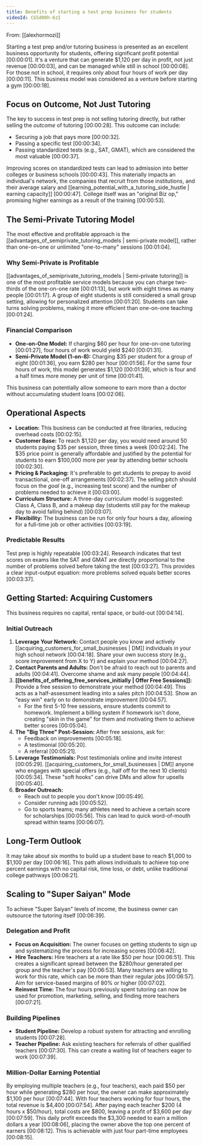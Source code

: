 ```yaml
---
title: Benefits of starting a test prep business for students
videoId: CGSd00h-6zI
---
```


From: [[alexhormozi]] <br/> 

Starting a test prep and/or tutoring business is presented as an excellent business opportunity for students, offering significant profit potential <a class="yt-timestamp" data-t="00:00:01">[00:00:01]</a>. It's a venture that can generate $1,120 per day in profit, not just revenue <a class="yt-timestamp" data-t="00:00:03">[00:00:03]</a>, and can be managed while still in school <a class="yt-timestamp" data-t="00:00:08">[00:00:08]</a>. For those not in school, it requires only about four hours of work per day <a class="yt-timestamp" data-t="00:00:11">[00:00:11]</a>. This business model was considered as a venture before starting a gym <a class="yt-timestamp" data-t="00:00:18">[00:00:18]</a>.

## Focus on Outcome, Not Just Tutoring
The key to success in test prep is not selling tutoring directly, but rather selling the *outcome* of tutoring <a class="yt-timestamp" data-t="00:00:28">[00:00:28]</a>. This outcome can include:
*   Securing a job that pays more <a class="yt-timestamp" data-t="00:00:32">[00:00:32]</a>.
*   Passing a specific test <a class="yt-timestamp" data-t="00:00:34">[00:00:34]</a>.
*   Passing standardized tests (e.g., SAT, GMAT), which are considered the most valuable <a class="yt-timestamp" data-t="00:00:37">[00:00:37]</a>.

Improving scores on standardized tests can lead to admission into better colleges or business schools <a class="yt-timestamp" data-t="00:00:43">[00:00:43]</a>. This materially impacts an individual's network, the companies that recruit from those institutions, and their average salary and [[earning_potential_with_a_tutoring_side_hustle | earning capacity]] <a class="yt-timestamp" data-t="00:00:47">[00:00:47]</a>. College itself was an "original Biz op," promising higher earnings as a result of the training <a class="yt-timestamp" data-t="00:00:53">[00:00:53]</a>.

## The Semi-Private Tutoring Model
The most effective and profitable approach is the [[advantages_of_semiprivate_tutoring_models | semi-private model]], rather than one-on-one or unlimited "one-to-many" sessions <a class="yt-timestamp" data-t="00:01:04">[00:01:04]</a>.

### Why Semi-Private is Profitable
[[advantages_of_semiprivate_tutoring_models | Semi-private tutoring]] is one of the most profitable service models because you can charge two-thirds of the one-on-one rate <a class="yt-timestamp" data-t="00:01:13">[00:01:13]</a>, but work with eight times as many people <a class="yt-timestamp" data-t="00:01:17">[00:01:17]</a>. A group of eight students is still considered a small group setting, allowing for personalized attention <a class="yt-timestamp" data-t="00:01:20">[00:01:20]</a>. Students can take turns solving problems, making it more efficient than one-on-one teaching <a class="yt-timestamp" data-t="00:01:24">[00:01:24]</a>.

### Financial Comparison
*   **One-on-One Model:** If charging $60 per hour for one-on-one tutoring <a class="yt-timestamp" data-t="00:01:27">[00:01:27]</a>, four hours of work would yield $240 <a class="yt-timestamp" data-t="00:01:31">[00:01:31]</a>.
*   **Semi-Private Model (1-on-8):** Charging $35 per student for a group of eight <a class="yt-timestamp" data-t="00:01:36">[00:01:36]</a>, you earn $280 per hour <a class="yt-timestamp" data-t="00:01:56">[00:01:56]</a>. For the same four hours of work, this model generates $1,120 <a class="yt-timestamp" data-t="00:01:39">[00:01:39]</a>, which is four and a half times more money per unit of time <a class="yt-timestamp" data-t="00:01:41">[00:01:41]</a>.

This business can potentially allow someone to earn more than a doctor without accumulating student loans <a class="yt-timestamp" data-t="00:02:06">[00:02:06]</a>.

## Operational Aspects
*   **Location:** This business can be conducted at free libraries, reducing overhead costs <a class="yt-timestamp" data-t="00:02:15">[00:02:15]</a>.
*   **Customer Base:** To reach $1,120 per day, you would need around 50 students paying $35 per session, three times a week <a class="yt-timestamp" data-t="00:02:24">[00:02:24]</a>. The $35 price point is generally affordable and justified by the potential for students to earn $100,000 more per year by attending better schools <a class="yt-timestamp" data-t="00:02:30">[00:02:30]</a>.
*   **Pricing & Packaging:** It's preferable to get students to prepay to avoid transactional, one-off arrangements <a class="yt-timestamp" data-t="00:02:37">[00:02:37]</a>. The selling pitch should focus on the *goal* (e.g., increasing test score) and the number of problems needed to achieve it <a class="yt-timestamp" data-t="00:03:00">[00:03:00]</a>.
*   **Curriculum Structure:** A three-day curriculum model is suggested: Class A, Class B, and a makeup day (students still pay for the makeup day to avoid falling behind) <a class="yt-timestamp" data-t="00:03:07">[00:03:07]</a>.
*   **Flexibility:** The business can be run for only four hours a day, allowing for a full-time job or other activities <a class="yt-timestamp" data-t="00:03:19">[00:03:19]</a>.

### Predictable Results
Test prep is highly repeatable <a class="yt-timestamp" data-t="00:03:24">[00:03:24]</a>. Research indicates that test scores on exams like the SAT and GMAT are directly proportional to the number of problems solved before taking the test <a class="yt-timestamp" data-t="00:03:27">[00:03:27]</a>. This provides a clear input-output equation: more problems solved equals better scores <a class="yt-timestamp" data-t="00:03:37">[00:03:37]</a>.

## Getting Started: Acquiring Customers
This business requires no capital, rental space, or build-out <a class="yt-timestamp" data-t="00:04:14">[00:04:14]</a>.

### Initial Outreach
1.  **Leverage Your Network:** Contact people you know and actively [[acquiring_customers_for_small_businesses | DM]] individuals in your high school network <a class="yt-timestamp" data-t="00:04:18">[00:04:18]</a>. Share your own success story (e.g., score improvement from X to Y) and explain your method <a class="yt-timestamp" data-t="00:04:27">[00:04:27]</a>.
2.  **Contact Parents and Adults:** Don't be afraid to reach out to parents and adults <a class="yt-timestamp" data-t="00:04:41">[00:04:41]</a>. Overcome shame and ask many people <a class="yt-timestamp" data-t="00:04:44">[00:04:44]</a>.
3.  **[[benefits_of_offering_free_services_initially | Offer Free Sessions]]:** Provide a free session to demonstrate your method <a class="yt-timestamp" data-t="00:04:49">[00:04:49]</a>. This acts as a half-assessment leading into a sales pitch <a class="yt-timestamp" data-t="00:04:53">[00:04:53]</a>. Show an "easy win" early on to demonstrate improvement <a class="yt-timestamp" data-t="00:04:57">[00:04:57]</a>.
    *   For the first 5-10 free sessions, ensure students commit to homework. Implement a billing system if homework isn't done, creating "skin in the game" for them and motivating them to achieve better scores <a class="yt-timestamp" data-t="00:05:04">[00:05:04]</a>.
4.  **The "Big Three" Post-Session:** After free sessions, ask for:
    *   Feedback on improvements <a class="yt-timestamp" data-t="00:05:18">[00:05:18]</a>.
    *   A testimonial <a class="yt-timestamp" data-t="00:05:20">[00:05:20]</a>.
    *   A referral <a class="yt-timestamp" data-t="00:05:21">[00:05:21]</a>.
5.  **Leverage Testimonials:** Post testimonials online and invite interest <a class="yt-timestamp" data-t="00:05:29">[00:05:29]</a>. [[acquiring_customers_for_small_businesses | DM]] anyone who engages with special offers (e.g., half off for the next 10 clients) <a class="yt-timestamp" data-t="00:05:34">[00:05:34]</a>. These "soft hooks" can drive DMs and allow for upsells <a class="yt-timestamp" data-t="00:05:40">[00:05:40]</a>.
6.  **Broader Outreach:**
    *   Reach out to people you don't know <a class="yt-timestamp" data-t="00:05:49">[00:05:49]</a>.
    *   Consider running ads <a class="yt-timestamp" data-t="00:05:52">[00:05:52]</a>.
    *   Go to sports teams; many athletes need to achieve a certain score for scholarships <a class="yt-timestamp" data-t="00:05:56">[00:05:56]</a>. This can lead to quick word-of-mouth spread within teams <a class="yt-timestamp" data-t="00:06:07">[00:06:07]</a>.

## Long-Term Outlook
It may take about six months to build up a student base to reach $1,000 to $1,100 per day <a class="yt-timestamp" data-t="00:06:16">[00:06:16]</a>. This path allows individuals to achieve top one percent earnings with no capital risk, time loss, or debt, unlike traditional college pathways <a class="yt-timestamp" data-t="00:06:21">[00:06:21]</a>.

## Scaling to "Super Saiyan" Mode
To achieve "Super Saiyan" levels of income, the business owner can outsource the tutoring itself <a class="yt-timestamp" data-t="00:06:39">[00:06:39]</a>.

### Delegation and Profit
*   **Focus on Acquisition:** The owner focuses on getting students to sign up and systematizing the process for increasing scores <a class="yt-timestamp" data-t="00:06:42">[00:06:42]</a>.
*   **Hire Teachers:** Hire teachers at a rate like $50 per hour <a class="yt-timestamp" data-t="00:06:51">[00:06:51]</a>. This creates a significant spread between the $280/hour generated per group and the teacher's pay <a class="yt-timestamp" data-t="00:06:53">[00:06:53]</a>. Many teachers are willing to work for this rate, which can be more than their regular jobs <a class="yt-timestamp" data-t="00:06:57">[00:06:57]</a>. Aim for service-based margins of 80% or higher <a class="yt-timestamp" data-t="00:07:02">[00:07:02]</a>.
*   **Reinvest Time:** The four hours previously spent tutoring can now be used for promotion, marketing, selling, and finding more teachers <a class="yt-timestamp" data-t="00:07:21">[00:07:21]</a>.

### Building Pipelines
*   **Student Pipeline:** Develop a robust system for attracting and enrolling students <a class="yt-timestamp" data-t="00:07:28">[00:07:28]</a>.
*   **Teacher Pipeline:** Ask existing teachers for referrals of other qualified teachers <a class="yt-timestamp" data-t="00:07:30">[00:07:30]</a>. This can create a waiting list of teachers eager to work <a class="yt-timestamp" data-t="00:07:39">[00:07:39]</a>.

### Million-Dollar Earning Potential
By employing multiple teachers (e.g., four teachers), each paid $50 per hour while generating $280 per hour, the owner can make approximately $1,100 per hour <a class="yt-timestamp" data-t="00:07:44">[00:07:44]</a>. With four teachers working for four hours, the total revenue is $4,400 <a class="yt-timestamp" data-t="00:07:54">[00:07:54]</a>. After paying each teacher $200 (4 hours x $50/hour), total costs are $800, leaving a profit of $3,600 per day <a class="yt-timestamp" data-t="00:07:59">[00:07:59]</a>. This daily profit exceeds the $3,300 needed to earn a million dollars a year <a class="yt-timestamp" data-t="00:08:06">[00:08:06]</a>, placing the owner above the top one percent of earners <a class="yt-timestamp" data-t="00:08:12">[00:08:12]</a>. This is achievable with just four part-time employees <a class="yt-timestamp" data-t="00:08:15">[00:08:15]</a>.